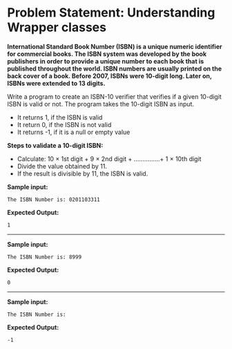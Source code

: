 # Problem Statement: Understanding Wrapper classes

**International Standard Book Number (ISBN) is a unique numeric identifier for commercial books. The ISBN system was developed by the book publishers in order to provide a unique number to each book that is published throughout the world. ISBN numbers are usually printed on the back cover of a book. Before 2007, ISBNs were 10-digit long. Later on, ISBNs were extended to 13 digits.**

Write a program to create an ISBN-10 verifier that verifies if a given 10-digit ISBN is valid or not. The program takes the 10-digit ISBN as input.
- It returns 1, if the ISBN is valid
- It return 0, if the ISBN is not valid
- It returns -1, if it is a null or empty value  

**Steps to validate a 10-digit ISBN:**
- Calculate: 10 × 1st digit + 9 × 2nd digit + ...............+ 1 × 10th digit
- Divide the value obtained by 11.
- If the result is divisible by 11, the ISBN is valid.

**Sample input:**

    The ISBN Number is: 0201103311      

**Expected Output:**

    1           
----------------------------
**Sample input:**

    The ISBN Number is: 8999

**Expected Output:**
      
    0
------------------
**Sample input:**

    The ISBN Number is:

**Expected Output:**

    -1




